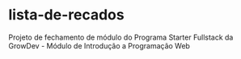 # lista-de-recados
Projeto de fechamento de módulo do Programa Starter Fullstack da GrowDev - Módulo de Introdução a Programação Web
